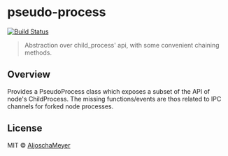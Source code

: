 # pseudo-process
[![Build Status](https://travis-ci.org/AljoschaMeyer/process-group.svg?branch=master)](https://travis-ci.org/AljoschaMeyer/process-group)

> Abstraction over child_process' api, with some convenient chaining methods.

## Overview
Provides a PseudoProcess class which exposes a subset of the API of node's ChildProcess. The missing functions/events are thos related to IPC channels for forked node processes.

## License

MIT © [AljoschaMeyer](https://github.com/AljoschaMeyer)
